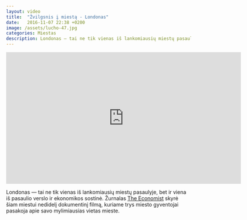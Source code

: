 ```yaml
---
layout: video
title:  "Žvilgsnis į miestą - Londonas"
date:   2016-11-07 22:38 +0200
image: /assets/lucho-47.jpg
categories: Miestas
description: Londonas — tai ne tik vienas iš lankomiausių miestų pasaulyje, bet ir viena iš pasaulio verslo ir ekonomikos sostinė.
---
```

<iframe width="640" height="360" src="https://www.youtube.com/embed/_B-FDiitAOE" frameborder="0" allowfullscreen controls></iframe>

<p class="italic">Londonas — tai ne tik vienas iš lankomiausių miestų pasaulyje, bet ir viena iš pasaulio verslo ir ekonomikos sostinė. Žurnalas <a href="http://www.economist.com" target="_blank">The Economist</a> skyrė šiam miestui nedidelį dokumentinį filmą, kuriame trys miesto gyventojai pasakoja apie savo mylimiausias vietas mieste.</p>
